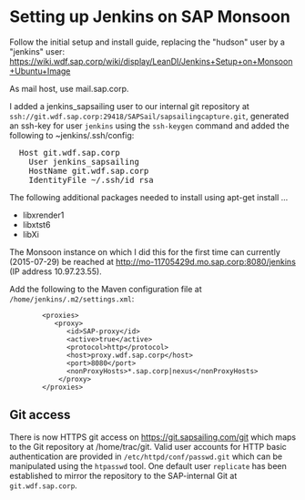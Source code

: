 # Setting up Jenkins on SAP Monsoon

Follow the initial setup and install guide, replacing the "hudson" user by a "jenkins" user: https://wiki.wdf.sap.corp/wiki/display/LeanDI/Jenkins+Setup+on+Monsoon+Ubuntu+Image

As mail host, use mail.sap.corp.

I added a jenkins_sapsailing user to our internal git repository at ``ssh://git.wdf.sap.corp:29418/SAPSail/sapsailingcapture.git``, generated an ssh-key for user ``jenkins`` using the ``ssh-keygen`` command and added the following to ~jenkins/.ssh/config:

<pre>
  Host git.wdf.sap.corp
    User jenkins_sapsailing
    HostName git.wdf.sap.corp
    IdentityFile ~/.ssh/id_rsa
</pre>

The following additional packages needed to install using apt-get install ...

 * libxrender1
 * libxtst6
 * libXi

The Monsoon instance on which I did this for the first time can currently (2015-07-29) be reached at http://mo-11705429d.mo.sap.corp:8080/jenkins (IP address 10.97.23.55).

Add the following to the Maven configuration file at ``/home/jenkins/.m2/settings.xml``:

```
        <proxies>
           <proxy>
              <id>SAP-proxy</id>
              <active>true</active>
              <protocol>http</protocol>
              <host>proxy.wdf.sap.corp</host>
              <port>8080</port>
              <nonProxyHosts>*.sap.corp|nexus</nonProxyHosts>
            </proxy>
        </proxies>
```

## Git access

There is now HTTPS git access on https://git.sapsailing.com/git which maps to the Git repository at /home/trac/git. Valid user accounts for HTTP basic authentication are provided in `/etc/httpd/conf/passwd.git` which can be manipulated using the `htpasswd` tool. One default user `replicate` has been established to mirror the repository to the SAP-internal Git at `git.wdf.sap.corp`.